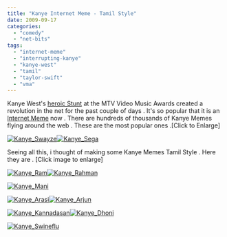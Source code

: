 ```yaml
---
title: "Kanye Internet Meme - Tamil Style"
date: 2009-09-17
categories: 
  - "comedy"
  - "net-bits"
tags: 
  - "internet-meme"
  - "interrupting-kanye"
  - "kanye-west"
  - "tamil"
  - "taylor-swift"
  - "vma"
---
```


Kanye West's [heroic Stunt](http://www.rollingstone.com/rockdaily/index.php/2009/09/13/kanye-west-storms-the-vmas-stage-during-taylor-swifts-speech/) at the MTV Video Music Awards created a revolution in the net for the past couple of days . It's so popular that it is an [Internet Meme](http://en.wikipedia.org/wiki/Internet_Meme "Internet Meme") now . There are hundreds of thousands of Kanye Memes flying around the web . These are the most popular ones .\[Click to Enlarge\]

[![](images/t0pvsx.jpg "Kanye_Swayze")](http://i28.tinypic.com/t0pvsx.jpg)[![](images/21jrx54.jpg "Kanye_Sega")](http://i31.tinypic.com/21jrx54.jpg)

Seeing all this, i thought of making some Kanye Memes Tamil Style . Here they are . \[Click image to enlarge\]

[![](images/2cht9u0.jpg "Kanye_Ram")](http://i26.tinypic.com/2cht9u0.jpg)[![](images/4hb5f5.jpg "Kanye_Rahman")](http://i26.tinypic.com/4hb5f5.jpg)

[![](images/2s8lc84.jpg "Kanye_Mani")](http://i26.tinypic.com/2s8lc84.jpg)

[![](images/nyu2j7.jpg "Kanye_Arasi")](http://i31.tinypic.com/nyu2j7.jpg)[![](images/dnzrwk.jpg "Kanye_Arjun")](http://i29.tinypic.com/dnzrwk.jpg)

[![](images/qnmscn.jpg "Kanye_Kannadasan")](http://i26.tinypic.com/qnmscn.jpg)[![](images/117qkxh.jpg "Kanye_Dhoni")](http://i28.tinypic.com/117qkxh.jpg)

[![](images/2i0re6f.jpg "Kanye_Swineflu")](http://i32.tinypic.com/2i0re6f.jpg)
